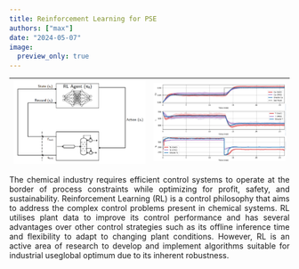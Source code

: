 ```yaml
---
title: Reinforcement Learning for PSE
authors: ["max"]
date: "2024-05-07"
image:
  preview_only: true
---
```


<!--more-->

![](featured.jpg) | ![](pc.png)
--- | ---

<div style="text-align: justify">
The chemical industry requires efficient control systems to operate at the border of process constraints while optimizing for profit, safety, and sustainability. Reinforcement Learning (RL) is a control philosophy that aims to address the complex control problems present in chemical systems. RL utilises plant data to improve its control performance and has several advantages over other control strategies such as its offline inference time and flexibility to adapt to changing plant conditions. However, RL is an active area of research to develop and implement algorithms suitable for industrial useglobal optimum due to its inherent robustness.
</div>